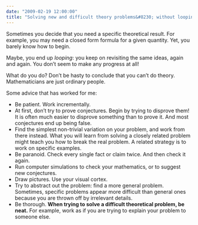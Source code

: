 ```yaml
---
date: "2009-02-19 12:00:00"
title: "Solving new and difficult theory problems&#8230; without looping into oblivion"
---
```




Sometimes you decide that you need a specific theoretical result. For example, you may need a closed form formula for a given quantity. Yet, you barely know how to begin.

Maybe, you end up <em>looping</em>: you keep on revisiting the same ideas, again and again. You don&rsquo;t seem to make any progress at all! 

What do you do? Don&rsquo;t be hasty to conclude that you can&rsquo;t do theory. Mathematicians are just ordinary people.

Some advice that has worked for me:

- Be patient. Work incrementally. 
- At first, don&rsquo;t try to prove conjectures. Begin by trying to disprove them! It is often much easier to disprove something than to prove it. And most conjectures end up being false.
- Find the simplest non-trivial variation on your problem, and work from there instead. What you will learn from solving a closely related problem might teach you how to break the real problem. A related strategy is to work on specific examples.
- Be paranoid. Check every single fact or claim twice. And then check it again.
- Run computer simulations to check your mathematics, or to suggest new conjectures.
- Draw pictures. Use your visual cortex.
- Try to abstract out the problem: find a more general problem. Sometimes, specific problems appear more difficult than general ones because you are thrown off by irrelevant details.
- Be thorough. __When trying to solve a difficult theoretical problem, be neat.__ For example, work as if you are trying to explain your problem to someone else.


